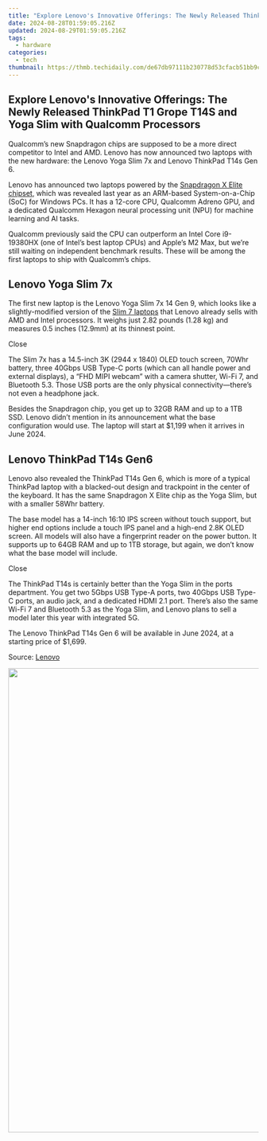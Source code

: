 ```yaml
---
title: "Explore Lenovo's Innovative Offerings: The Newly Released ThinkPad T1 Grope T14S and Yoga Slim with Qualcomm Processors"
date: 2024-08-28T01:59:05.216Z
updated: 2024-08-29T01:59:05.216Z
tags:
  - hardware
categories:
  - tech
thumbnail: https://thmb.techidaily.com/de67db97111b230778d53cfacb51bb9c7a1356b2082aff96997373a5633f37e3.jpg
---
```


## Explore Lenovo's Innovative Offerings: The Newly Released ThinkPad T1 Grope T14S and Yoga Slim with Qualcomm Processors

Qualcomm’s new Snapdragon chips are supposed to be a more direct competitor to Intel and AMD. Lenovo has now announced two laptops with the new hardware: the Lenovo Yoga Slim 7x and Lenovo ThinkPad T14s Gen 6.

 Lenovo has announced two laptops powered by the [Snapdragon X Elite chipset](https://fox-direct.techidaily.com/2024-approved-economical-sky-craftsmen-top-5-budget-friendly-drones/), which was revealed last year as an ARM-based System-on-a-Chip (SoC) for Windows PCs. It has a 12-core CPU, Qualcomm Adreno GPU, and a dedicated Qualcomm Hexagon neural processing unit (NPU) for machine learning and AI tasks.

 Qualcomm previously said the CPU can outperform an Intel Core i9-19380HX (one of Intel’s best laptop CPUs) and Apple’s M2 Max, but we’re still waiting on independent benchmark results. These will be among the first laptops to ship with Qualcomm’s chips.

##  Lenovo Yoga Slim 7x

 The first new laptop is the Lenovo Yoga Slim 7x 14 Gen 9, which looks like a slightly-modified version of the [Slim 7 laptops](https://shop-links.co/link/?exclusive=1&publisher_slug=itechdaily19598&url=https%3A%2F%2Fwww.lenovo.com%2Fil%2Fen%2Fc%2Flaptops%2Fyoga%2Fyoga-slim-series%2F) that Lenovo already sells with AMD and Intel processors. It weighs just 2.82 pounds (1.28 kg) and measures 0.5 inches (12.9mm) at its thinnest point.

Close 

 The Slim 7x has a 14.5-inch 3K (2944 x 1840) OLED touch screen, 70Whr battery, three 40Gbps USB Type-C ports (which can all handle power and external displays), a “FHD MIPI webcam” with a camera shutter, Wi-Fi 7, and Bluetooth 5.3\. Those USB ports are the only physical connectivity—there’s not even a headphone jack.

 Besides the Snapdragon chip, you get up to 32GB RAM and up to a 1TB SSD. Lenovo didn’t mention in its announcement what the base configuration would use. The laptop will start at $1,199 when it arrives in June 2024.

##  Lenovo ThinkPad T14s Gen6

 Lenovo also revealed the ThinkPad T14s Gen 6, which is more of a typical ThinkPad laptop with a blacked-out design and trackpoint in the center of the keyboard. It has the same Snapdragon X Elite chip as the Yoga Slim, but with a smaller 58Whr battery.

 The base model has a 14-inch 16:10 IPS screen without touch support, but higher end options include a touch IPS panel and a high-end 2.8K OLED screen. All models will also have a fingerprint reader on the power button. It supports up to 64GB RAM and up to 1TB storage, but again, we don’t know what the base model will include.

Close 

 The ThinkPad T14s is certainly better than the Yoga Slim in the ports department. You get two 5Gbps USB Type-A ports, two 40Gbps USB Type-C ports, an audio jack, and a dedicated HDMI 2.1 port. There’s also the same Wi-Fi 7 and Bluetooth 5.3 as the Yoga Slim, and Lenovo plans to sell a model later this year with integrated 5G.

 The Lenovo ThinkPad T14s Gen 6 will be available in June 2024, at a starting price of $1,699.

 Source: [Lenovo](https://shop-links.co/link/?exclusive=1&publisher_slug=itechdaily19598&url=https%3A%2F%2Fnews.lenovo.com%2Fpressroom%2Fpress-releases%2Flenovo-supercharges-next-gen-ai-pcs-with-latest-yoga-slim-7x-and-thinkpad-t14s-gen-6%2F)

<ins class="adsbygoogle"
     style="display:block"
     data-ad-format="autorelaxed"
     data-ad-client="ca-pub-7571918770474297"
     data-ad-slot="1223367746"></ins>



<ins class="adsbygoogle"
     style="display:block"
     data-ad-client="ca-pub-7571918770474297"
     data-ad-slot="8358498916"
     data-ad-format="auto"
     data-full-width-responsive="true"></ins>



<!-- affiliate ads begin -->
<a href="https://ancheer.sjv.io/c/5597632/1657301/17326" target="_top" id="1657301"><img src="//a.impactradius-go.com/display-ad/17326-1657301" border="0" alt="" width="1920" height="933"/></a><img height="0" width="0" src="https://imp.pxf.io/i/5597632/1657301/17326" style="position:absolute;visibility:hidden;" border="0" />
<!-- affiliate ads end -->